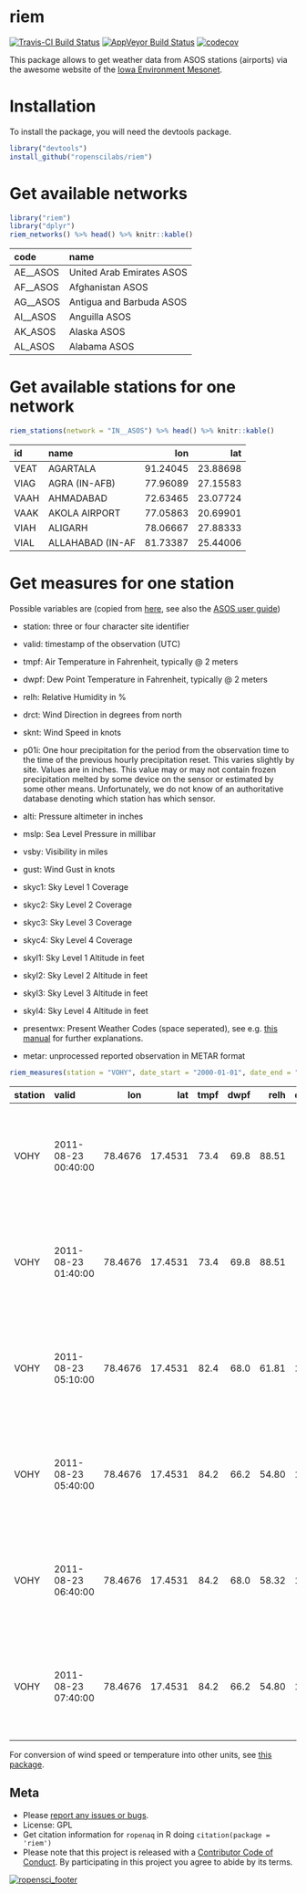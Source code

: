 riem
====

[![Travis-CI Build Status](https://travis-ci.org/ropenscilabs/riem.svg?branch=master)](https://travis-ci.org/ropenscilabs/riem) [![AppVeyor Build Status](https://ci.appveyor.com/api/projects/status/github/ropenscilabs/riem?branch=master&svg=true)](https://ci.appveyor.com/project/ropenscilabs/riem) [![codecov](https://codecov.io/gh/ropenscilabs/riem/branch/master/graph/badge.svg)](https://codecov.io/gh/ropenscilabs/riem)

This package allows to get weather data from ASOS stations (airports) via the awesome website of the [Iowa Environment Mesonet](https://mesonet.agron.iastate.edu/request/download.phtml?network=IN__ASOS).

Installation
============

To install the package, you will need the devtools package.

``` r
library("devtools")
install_github("ropenscilabs/riem")
```

Get available networks
======================

``` r
library("riem")
library("dplyr")
riem_networks() %>% head() %>% knitr::kable()
```

| code       | name                      |
|:-----------|:--------------------------|
| AE\_\_ASOS | United Arab Emirates ASOS |
| AF\_\_ASOS | Afghanistan ASOS          |
| AG\_\_ASOS | Antigua and Barbuda ASOS  |
| AI\_\_ASOS | Anguilla ASOS             |
| AK\_ASOS   | Alaska ASOS               |
| AL\_ASOS   | Alabama ASOS              |

Get available stations for one network
======================================

``` r
riem_stations(network = "IN__ASOS") %>% head() %>% knitr::kable()
```

| id   | name             |       lon|       lat|
|:-----|:-----------------|---------:|---------:|
| VEAT | AGARTALA         |  91.24045|  23.88698|
| VIAG | AGRA (IN-AFB)    |  77.96089|  27.15583|
| VAAH | AHMADABAD        |  72.63465|  23.07724|
| VAAK | AKOLA AIRPORT    |  77.05863|  20.69901|
| VIAH | ALIGARH          |  78.06667|  27.88333|
| VIAL | ALLAHABAD (IN-AF |  81.73387|  25.44006|

Get measures for one station
============================

Possible variables are (copied from [here](https://mesonet.agron.iastate.edu/request/download.phtml), see also the [ASOS user guide](http://www.nws.noaa.gov/asos/pdfs/aum-toc.pdf))

-   station: three or four character site identifier

-   valid: timestamp of the observation (UTC)

-   tmpf: Air Temperature in Fahrenheit, typically @ 2 meters

-   dwpf: Dew Point Temperature in Fahrenheit, typically @ 2 meters

-   relh: Relative Humidity in %

-   drct: Wind Direction in degrees from north

-   sknt: Wind Speed in knots

-   p01i: One hour precipitation for the period from the observation time to the time of the previous hourly precipitation reset. This varies slightly by site. Values are in inches. This value may or may not contain frozen precipitation melted by some device on the sensor or estimated by some other means. Unfortunately, we do not know of an authoritative database denoting which station has which sensor.

-   alti: Pressure altimeter in inches

-   mslp: Sea Level Pressure in millibar

-   vsby: Visibility in miles

-   gust: Wind Gust in knots

-   skyc1: Sky Level 1 Coverage

-   skyc2: Sky Level 2 Coverage

-   skyc3: Sky Level 3 Coverage

-   skyc4: Sky Level 4 Coverage

-   skyl1: Sky Level 1 Altitude in feet

-   skyl2: Sky Level 2 Altitude in feet

-   skyl3: Sky Level 3 Altitude in feet

-   skyl4: Sky Level 4 Altitude in feet

-   presentwx: Present Weather Codes (space seperated), see e.g. [this manual](http://www.ofcm.gov/fmh-1/pdf/H-CH8.pdf) for further explanations.

-   metar: unprocessed reported observation in METAR format

``` r
riem_measures(station = "VOHY", date_start = "2000-01-01", date_end = "2016-04-22") %>% head() %>% knitr::kable()
```

| station | valid               |      lon|      lat|  tmpf|  dwpf|   relh|  drct|  sknt| p01i |   alti| mslp |  vsby| gust | skyc1 | skyc2 | skyc3 | skyc4 |  skyl1|  skyl2|  skyl3|  skyl4| presentwx | metar                                                        |
|:--------|:--------------------|--------:|--------:|-----:|-----:|------:|-----:|-----:|:-----|------:|:-----|-----:|:-----|:------|:------|:------|:------|------:|------:|------:|------:|:----------|:-------------------------------------------------------------|
| VOHY    | 2011-08-23 00:40:00 |  78.4676|  17.4531|  73.4|  69.8|  88.51|     0|     0| NA   |  29.83| NA   |  3.11| NA   | SCT   | BKN   | NA    | NA    |   1000|  20000|     NA|     NA| HZ        | VOHY 230040Z 00000KT 5000 HZ SCT010 BKN200 23/21 Q1010 NOSIG |
| VOHY    | 2011-08-23 01:40:00 |  78.4676|  17.4531|  73.4|  69.8|  88.51|     0|     0| NA   |  29.83| NA   |  3.11| NA   | SCT   | BKN   | NA    | NA    |   2000|  20000|     NA|     NA| HZ        | VOHY 230140Z 00000KT 5000 HZ SCT020 BKN200 23/21 Q1010 NOSIG |
| VOHY    | 2011-08-23 05:10:00 |  78.4676|  17.4531|  82.4|  68.0|  61.81|   270|     7| NA   |  29.85| NA   |  3.73| NA   | SCT   | SCT   | NA    | NA    |   1500|   2500|     NA|     NA| NA        | VOHY 230510Z 27007KT 6000 SCT015 SCT025 28/20 Q1011 NOSIG    |
| VOHY    | 2011-08-23 05:40:00 |  78.4676|  17.4531|  84.2|  66.2|  54.80|   270|     9| NA   |  29.83| NA   |  3.73| NA   | SCT   | SCT   | NA    | NA    |   1500|   2500|     NA|     NA| NA        | VOHY 230540Z 27009KT 6000 SCT015 SCT025 29/19 Q1010 NOSIG    |
| VOHY    | 2011-08-23 06:40:00 |  78.4676|  17.4531|  84.2|  68.0|  58.32|   260|     5| NA   |  29.83| NA   |  3.73| NA   | SCT   | SCT   | NA    | NA    |   1500|   2500|     NA|     NA| NA        | VOHY 230640Z 26005KT 6000 SCT015 SCT025 29/20 Q1010 NOSIG    |
| VOHY    | 2011-08-23 07:40:00 |  78.4676|  17.4531|  84.2|  66.2|  54.80|   250|     7| NA   |  29.77| NA   |  3.73| NA   | SCT   | SCT   | NA    | NA    |   2000|   2500|     NA|     NA| NA        | VOHY 230740Z 25007KT 6000 SCT020 SCT025 29/19 Q1008 NOSIG    |

For conversion of wind speed or temperature into other units, see [this package](https://github.com/geanders/weathermetrics/).

Meta
----

-   Please [report any issues or bugs](https://github.com/ropenscilabs/riem/issues).
-   License: GPL
-   Get citation information for `ropenaq` in R doing `citation(package = 'riem')`
-   Please note that this project is released with a [Contributor Code of Conduct](CONDUCT.md). By participating in this project you agree to abide by its terms.

[![ropensci\_footer](http://ropensci.org/public_images/github_footer.png)](http://ropensci.org)
